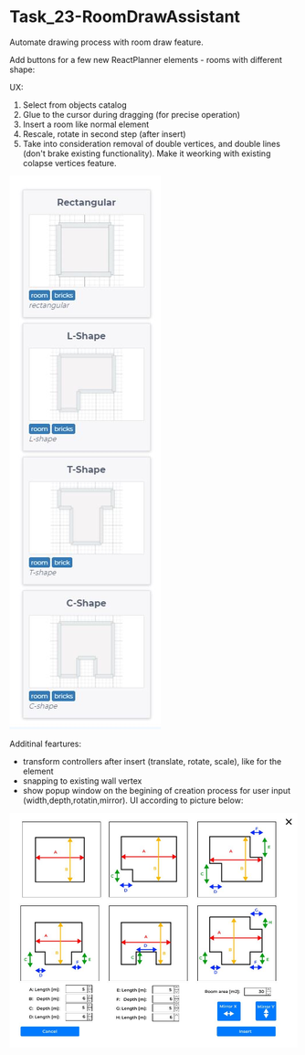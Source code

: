 # Task_23-RoomDrawAssistant

Automate drawing process with room draw feature.

Add buttons for a few new ReactPlanner elements - rooms with different shape:

UX:

1. Select from objects catalog
2. Glue to the cursor during dragging (for precise operation)
3. Insert a room like normal element
4. Rescale, rotate in second step (after insert)
5. Take into consideration removal of double vertices, and double lines (don't brake existing functionality). Make it weorking with existing colapse vertices feature.

![rooms](rooms.JPG)

Additinal feartures:

- transform controllers after insert (translate, rotate, scale), like for the element
- snapping to existing wall vertex
- show popup window on the begining of creation process for user input (width,depth,rotatin,mirror). UI according to picture below:

![Room creator](Room_creator.JPG)

